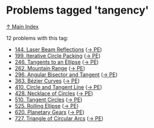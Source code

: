 # Problems tagged 'tangency'

[↑ Main Index](../README.md)

12 problems with this tag:

- [144. Laser Beam Reflections](../problems/144.md) ([→ PE](https://projecteuler.net/problem=144))
- [199. Iterative Circle Packing](../problems/199.md) ([→ PE](https://projecteuler.net/problem=199))
- [246. Tangents to an Ellipse](../problems/246.md) ([→ PE](https://projecteuler.net/problem=246))
- [262. Mountain Range](../problems/262.md) ([→ PE](https://projecteuler.net/problem=262))
- [296. Angular Bisector and Tangent](../problems/296.md) ([→ PE](https://projecteuler.net/problem=296))
- [363. Bézier Curves](../problems/363.md) ([→ PE](https://projecteuler.net/problem=363))
- [410. Circle and Tangent Line](../problems/410.md) ([→ PE](https://projecteuler.net/problem=410))
- [428. Necklace of Circles](../problems/428.md) ([→ PE](https://projecteuler.net/problem=428))
- [510. Tangent Circles](../problems/510.md) ([→ PE](https://projecteuler.net/problem=510))
- [525. Rolling Ellipse](../problems/525.md) ([→ PE](https://projecteuler.net/problem=525))
- [620. Planetary Gears](../problems/620.md) ([→ PE](https://projecteuler.net/problem=620))
- [727. Triangle of Circular Arcs](../problems/727.md) ([→ PE](https://projecteuler.net/problem=727))
